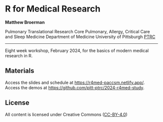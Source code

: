 # R for Medical Research

**Matthew Broerman**  

Pulmonary Translational Research Core
Pulmonary, Allergy, Critical Care and Sleep Medicine
Department of Medicine
University of Pittsburgh
[PTRC](https://paccm.pitt.edu/ptrc/index.html)

---

Eight week workshop, February 2024, for the basics of modern medical research in R. 

## Materials

Access the slides and schedule at <https://r4med-paccsm.netlify.app/>.
Access the demos at <https://github.com/pitt-ptrc/2024-r4med-study>.

## License

All content is licensed under Creative Commons ([CC-BY-4.0](http://creativecommons.org/licenses/by/4.0/))
